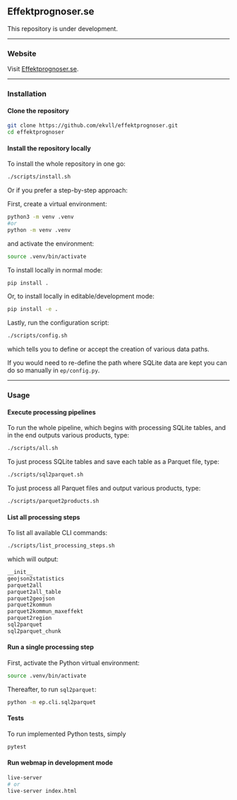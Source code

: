 ## Effektprognoser.se

This repository is under development.

---

### Website

Visit [Effektprognoser.se](https://effektprognoser.se/).

---

### Installation

#### Clone the repository

```bash
git clone https://github.com/ekvll/effektprognoser.git
cd effektprognoser
```

#### Install the repository locally

To install the whole repository in one go:

```bash
./scripts/install.sh
```

Or if you prefer a step-by-step approach:

First, create a virtual environment:

```bash
python3 -m venv .venv
#or
python -m venv .venv
```

and activate the environment:

```bash
source .venv/bin/activate
```

To install locally in normal mode:

```bash
pip install .
```

Or, to install locally in editable/development mode:

```bash
pip install -e .
```

Lastly, run the configuration script:

```bash
./scripts/config.sh
```

which tells you to define or accept the creation of various data paths.

If you would need to re-define the path where SQLite data are kept you can do so manually in `ep/config.py`.

---

### Usage

#### Execute processing pipelines

To run the whole pipeline, which begins with processing SQLite tables, and in the end outputs various products, type:

```bash
./scripts/all.sh
```

To just process SQLite tables and save each table as a Parquet file, type:

```bash
./scripts/sql2parquet.sh
```

To just process all Parquet files and output various products, type:

```bash
./scripts/parquet2products.sh
```

#### List all processing steps

To list all available CLI commands:

```bash
./scripts/list_processing_steps.sh
```

which will output:

```bash
__init__
geojson2statistics
parquet2all
parquet2all_table
parquet2geojson
parquet2kommun
parquet2kommun_maxeffekt
parquet2region
sql2parquet
sql2parquet_chunk
```

#### Run a single processing step

First, activate the Python virtual environment:

```bash
source .venv/bin/activate
```

Thereafter, to run `sql2parquet`:

```bash
python -m ep.cli.sql2parquet
```

#### Tests

To run implemented Python tests, simply

```bash
pytest
```

#### Run webmap in development mode

```bash
live-server
# or
live-server index.html
```
